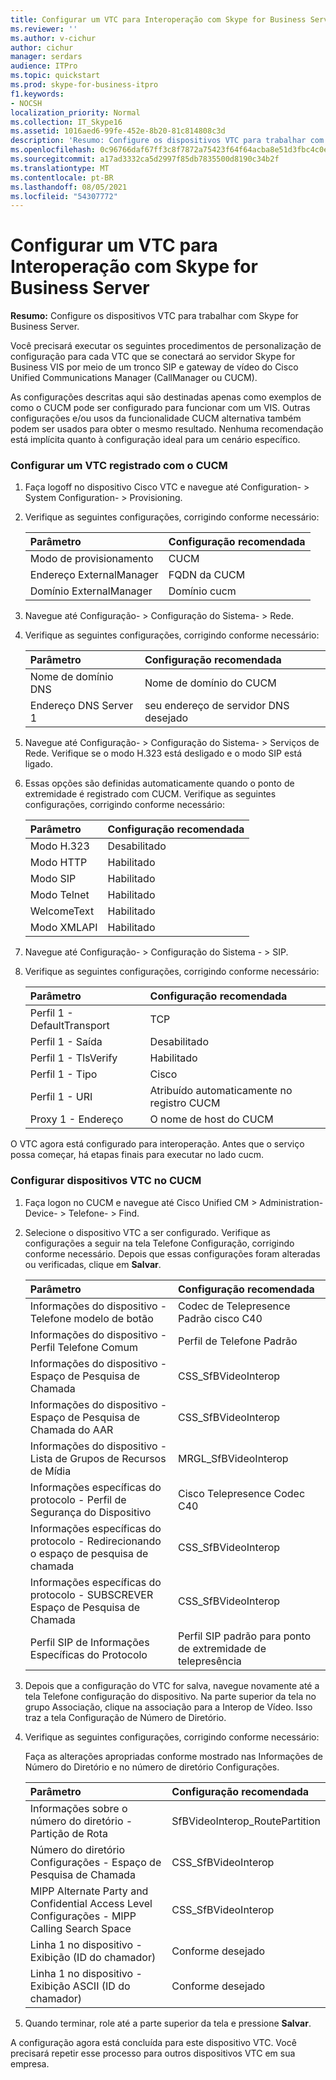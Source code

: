 ```yaml
---
title: Configurar um VTC para Interoperação com Skype for Business Server
ms.reviewer: ''
ms.author: v-cichur
author: cichur
manager: serdars
audience: ITPro
ms.topic: quickstart
ms.prod: skype-for-business-itpro
f1.keywords:
- NOCSH
localization_priority: Normal
ms.collection: IT_Skype16
ms.assetid: 1016aed6-99fe-452e-8b20-81c814808c3d
description: 'Resumo: Configure os dispositivos VTC para trabalhar com Skype for Business Server.'
ms.openlocfilehash: 0c96766daf67ff3c8f7872a75423f64f64acba8e51d3fbc4c0edef841cc529e6
ms.sourcegitcommit: a17ad3332ca5d2997f85db7835500d8190c34b2f
ms.translationtype: MT
ms.contentlocale: pt-BR
ms.lasthandoff: 08/05/2021
ms.locfileid: "54307772"
---
```

# <a name="configure-a-vtc-for-interoperation-with-skype-for-business-server"></a>Configurar um VTC para Interoperação com Skype for Business Server
 
**Resumo:** Configure os dispositivos VTC para trabalhar com Skype for Business Server.
  
Você precisará executar os seguintes procedimentos de personalização de configuração para cada VTC que se conectará ao servidor Skype for Business VIS por meio de um tronco SIP e gateway de vídeo do Cisco Unified Communications Manager (CallManager ou CUCM).
  
As configurações descritas aqui são destinadas apenas como exemplos de como o CUCM pode ser configurado para funcionar com um VIS. Outras configurações e/ou usos da funcionalidade CUCM alternativa também podem ser usados para obter o mesmo resultado. Nenhuma recomendação está implícita quanto à configuração ideal para um cenário específico.
  
### <a name="configure-a-vtc-registered-with-cucm"></a>Configurar um VTC registrado com o CUCM

1. Faça logoff no dispositivo Cisco VTC e navegue até Configuration- \> System Configuration- \> Provisioning.
    
2. Verifique as seguintes configurações, corrigindo conforme necessário: 
    
   |**Parâmetro**|**Configuração recomendada**|
   |:-----|:-----|
   |Modo de provisionamento  <br/> | CUCM <br/> |
   |Endereço ExternalManager  <br/> | FQDN da CUCM <br/> |
   | Domínio ExternalManager <br/> |Domínio cucm  <br/> |
   
3. Navegue até Configuração- \> Configuração do Sistema- \> Rede.
    
4. Verifique as seguintes configurações, corrigindo conforme necessário: 
    
   |**Parâmetro**|**Configuração recomendada**|
   |:-----|:-----|
   |Nome de domínio DNS  <br/> | Nome de domínio do CUCM <br/> |
   |Endereço DNS Server 1  <br/> | seu endereço de servidor DNS desejado <br/> |
   
5. Navegue até Configuração- \> Configuração do Sistema- \> Serviços de Rede. Verifique se o modo H.323 está desligado e o modo SIP está ligado. 
    
6. Essas opções são definidas automaticamente quando o ponto de extremidade é registrado com CUCM. Verifique as seguintes configurações, corrigindo conforme necessário: 
    
   |**Parâmetro**|**Configuração recomendada**|
   |:-----|:-----|
   |Modo H.323  <br/> | Desabilitado <br/> |
   |Modo HTTP  <br/> | Habilitado <br/> |
   | Modo SIP <br/> | Habilitado <br/> |
   |Modo Telnet  <br/> | Habilitado <br/> |
   |WelcomeText  <br/> | Habilitado <br/> |
   |Modo XMLAPI  <br/> | Habilitado <br/> |
   
7. Navegue até Configuração- \> Configuração do Sistema - \> SIP.
    
8. Verifique as seguintes configurações, corrigindo conforme necessário: 
    
   |**Parâmetro**|**Configuração recomendada**|
   |:-----|:-----|
   |Perfil 1 - DefaultTransport  <br/> | TCP <br/> |
   |Perfil 1 - Saída  <br/> | Desabilitado <br/> |
   |Perfil 1 - TlsVerify  <br/> | Habilitado <br/> |
   |Perfil 1 - Tipo  <br/> | Cisco <br/> |
   |Perfil 1 - URI  <br/> | Atribuído automaticamente no registro CUCM <br/> |
   |Proxy 1 - Endereço  <br/> |O nome de host do CUCM  <br/> |
   
O VTC agora está configurado para interoperação. Antes que o serviço possa começar, há etapas finais para executar no lado cucm.
### <a name="configure-vtc-devices-on-cucm"></a>Configurar dispositivos VTC no CUCM

1. Faça logon no CUCM e navegue até Cisco Unified CM \> Administration- Device- \> Telefone- \> Find. 
    
2. Selecione o dispositivo VTC a ser configurado. Verifique as configurações a seguir na tela Telefone Configuração, corrigindo conforme necessário. Depois que essas configurações foram alteradas ou verificadas, clique em **Salvar**.
    
   |**Parâmetro**|**Configuração recomendada**|
   |:-----|:-----|
   |Informações do dispositivo - Telefone modelo de botão  <br/> | Codec de Telepresence Padrão cisco C40 <br/> |
   |Informações do dispositivo - Perfil Telefone Comum  <br/> | Perfil de Telefone Padrão <br/> |
   |Informações do dispositivo - Espaço de Pesquisa de Chamada  <br/> | CSS_SfBVideoInterop <br/> |
   |Informações do dispositivo - Espaço de Pesquisa de Chamada do AAR  <br/> | CSS_SfBVideoInterop <br/> |
   |Informações do dispositivo - Lista de Grupos de Recursos de Mídia  <br/> | MRGL_SfBVideoInterop <br/> |
   |Informações específicas do protocolo - Perfil de Segurança do Dispositivo  <br/> | Cisco Telepresence Codec C40 <br/> |
   |Informações específicas do protocolo - Redirecionando o espaço de pesquisa de chamada  <br/> | CSS_SfBVideoInterop <br/> |
   |Informações específicas do protocolo - SUBSCREVER Espaço de Pesquisa de Chamada  <br/> | CSS_SfBVideoInterop <br/> |
   |Perfil SIP de Informações Específicas do Protocolo  <br/> | Perfil SIP padrão para ponto de extremidade de telepresência <br/> |
   
3. Depois que a configuração do VTC for salva, navegue novamente até a tela Telefone configuração do dispositivo. Na parte superior da tela no grupo Associação, clique na associação para a Interop de Vídeo. Isso traz a tela Configuração de Número de Diretório. 
    
4. Verifique as seguintes configurações, corrigindo conforme necessário: 
    
    Faça as alterações apropriadas conforme mostrado nas Informações de Número do Diretório e no número de diretório Configurações.
    
   |**Parâmetro**|**Configuração recomendada**|
   |:-----|:-----|
   | Informações sobre o número do diretório - Partição de Rota <br/> | SfBVideoInterop_RoutePartition <br/> |
   |Número do diretório Configurações - Espaço de Pesquisa de Chamada  <br/> | CSS_SfBVideoInterop <br/> |
   |MlPP Alternate Party and Confidential Access Level Configurações - MlPP Calling Search Space  <br/> | CSS_SfBVideoInterop <br/> |
   |Linha 1 no dispositivo - Exibição (ID do chamador)  <br/> | Conforme desejado <br/> |
   |Linha 1 no dispositivo - Exibição ASCII (ID do chamador)  <br/> | Conforme desejado <br/> |
   
5. Quando terminar, role até a parte superior da tela e pressione **Salvar**. 
    
A configuração agora está concluída para este dispositivo VTC. Você precisará repetir esse processo para outros dispositivos VTC em sua empresa.

